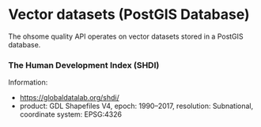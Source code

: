 # Vector datasets (PostGIS Database)

The ohsome quality API operates on vector datasets stored in a PostGIS database.


### The Human Development Index (SHDI)

Information:
- https://globaldatalab.org/shdi/
- product: GDL Shapefiles V4, epoch: 1990–2017, resolution: Subnational, coordinate system: EPSG:4326
